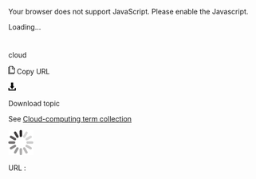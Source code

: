 Your browser does not support JavaScript. Please enable the Javascript.

Loading...

# 

cloud

![Copy URL](cloud_files/Copy.png)
Copy URL

![Download](cloud_files/Download.png)

Download topic

See [Cloud-computing term collection](https://worldready.cloudapp.net/Styleguide/Read?id=2700&topicid=28841)

![In progress](cloud_files/activity-large.gif)

URL :
